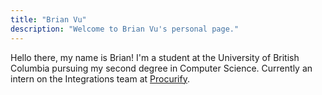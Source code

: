 ```yaml
---
title: "Brian Vu"
description: "Welcome to Brian Vu's personal page."
---
```


Hello there, my name is Brian! I'm a student at the University of British Columbia pursuing my second degree in Computer Science. Currently an intern on the Integrations team at [Procurify](https://www.procurify.com/).